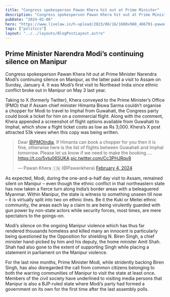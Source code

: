 ```yaml
---
title: "Congress spokesperson Pawan Khera hit out at Prime Minister"
description: "Congress spokesperson Pawan Khera hit out at Prime Minister Narendra #Modi’s continuing silence on Manipur, as the latter paid a visit to Assam on Sunday, January 4."
pubDate: "2024-02-06"
hero: "https://www.livelaw.in/h-upload/2023/08/16/1600x960_486791-pawan-khera.jpg"
tags: ["politics"]
layout: "../../layouts/BlogPostLayout.astro"
---
```

## Prime Minister Narendra Modi’s continuing silence on Manipur
Congress spokesperson Pawan Khera hit out at Prime Minister Narendra Modi’s continuing silence on Manipur, as the latter paid a visit to Assam on Sunday, January 4. It was Modi’s first visit to Northeast India since ethnic conflict broke out in Manipur on May 3 last year.

Taking to X (formerly Twitter), Khera conveyed to the Prime Minister’s Office (PMO) that if Assam chief minister Himanta Biswa Sarma couldn’t organise a chopper for Modi to travel to Imphal from Guwahati, the Congress party could book a ticket for him on a commercial flight. Along with the comment, Khera appended a screenshot of flight options available from Guwahati to Imphal, which show a flight ticket costs as low as Rs 3,000. Khera’s X post attracted 53k views when this copy was being written.

<blockquote class="twitter-tweet"><p lang="en" dir="ltr">Dear <a href="https://twitter.com/PMOIndia?ref_src=twsrc%5Etfw">@PMOIndia</a>, If Himanta can book a chopper for you then it is fine, otherwise here is the list of flights between Guwahati and Imphal tomorrow. Please let us know if we need to make the booking….. <a href="https://t.co/5ytu06SUKA">https://t.co/5ytu06SUKA</a> <a href="https://t.co/Cc3PHJRqv8">pic.twitter.com/Cc3PHJRqv8</a></p>&mdash; Pawan Khera 🇮🇳 (@Pawankhera) <a href="https://twitter.com/Pawankhera/status/1753976892758143386?ref_src=twsrc%5Etfw">February 4, 2024</a></blockquote> <script async src="https://platform.twitter.com/widgets.js" charset="utf-8"></script>

As expected, Modi, during the one-and-a-half day visit to Assam, remained silent on Manipur – even though the ethnic conflict in that northeastern state has now taken a fierce turn along India’s border areas with a beleaguered Myanmar. Within Manipur, the state is witness to something unseen till now – it is virtually split into two on ethnic lines. Be it the Kuki or Meitei ethnic community, the areas each lay a claim to are being virulently guarded with gun power by non-state actors while security forces, most times, are mere spectators to the goings-on.

Modi’s silence on the ongoing Manipur violence which has thus far rendered thousands homeless and killed many an innocent is particularly being questioned by the Opposition for shielding N. Biren Singh, a chief minister hand-picked by him and his deputy, the home minister Amit Shah. Shah had also gone to the extent of supporting Singh while placing a statement in parliament on the Manipur violence.

For the last nine months, Prime Minister Modi, while stridently backing Biren Singh, has also disregarded the call from common citizens belonging to both the warring communities of Manipur to visit the state at least once. Members of the civil society have underlined to visiting media persons that Manipur is also a BJP-ruled state where Modi’s party had formed a government on its own for the first time after the last assembly polls.